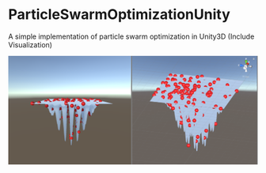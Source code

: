 # ParticleSwarmOptimizationUnity
A simple implementation of particle swarm optimization in Unity3D (Include Visualization)

![Alt text](PSO.png?raw=true "Title")
